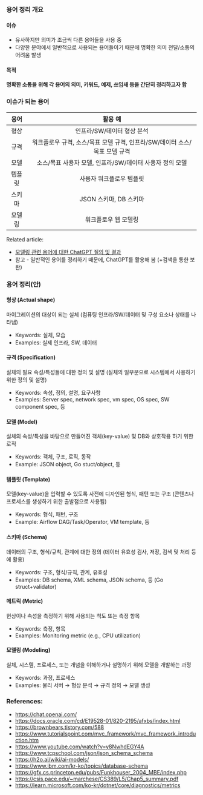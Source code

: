 
### 용어 정리 개요
#### 이슈 
- 유사하지만 의미가 조금씩 다른 용어들을 사용 중
- 다양한 분야에서 일반적으로 사용되는 용어들이기 때문에 명확한 의미 전달/소통의 어려움 발생

#### 목적
**명확한 소통을 위해 각 용어의 의미, 키워드, 예제, 쓰임새 등을 간단히 정리하고자 함**

### 이슈가 되는 용어

|  용어  |                                  활용 예                                   |
|:------:|:--------------------------------------------------------------------------:|
|  형상  |                         인프라/SW/데이터 형상 분석                         |
|  규격  | 워크플로우 규격, 소스/목표 모델 규격, 인프라/SW/데이터 소스/목표 모델 규격 |
|  모델  |          소스/목표 사용자 모델, 인프라/SW/데이터 사용자 정의 모델          |
| 템플릿 |                          사용자 워크플로우 템플릿                          |
| 스키마 |                           JSON 스키마, DB 스키마                           |
| 모델링 |                            워크플로우 웹 모델링                            |


Related article: 
- [모델링 관련 용어에 대한 ChatGPT 질의 및 결과](2023-10-18-ChatGPT-queries-for-modeling-related-terms.md) 
- 참고 - 일반적인 용어를 정리하기 때문에, ChatGPT를 활용해 봄 (+검색을 통한 보완)

### 용어 정리(안)

#### 형상 (Actual shape)

마이그레이션의 대상이 되는 실체 (컴퓨팅 인프라/SW/데이터 및 구성 요소나 상태를 나타냄)

- Keywords: 실체, 모습
- Examples: 실제 인프라, SW, 데이터

#### 규격 (Specification)

실체의 필요 속성/특성들에 대한 정의 및 설명 (실체의 일부분으로 시스템에서 사용하기 위한 정의 및 설명)

- Keywords: 속성, 정의, 설명, 요구사항
- Examples: Server spec, network spec, vm spec, OS spec, SW component spec, 등

#### 모델 (Model)

실체의 속성/특성을 바탕으로 만들어진 객체(key-value) 및 DB와 상호작용 하기 위한 로직

- Keywords: 객체, 구조, 로직, 동작
- Example: JSON object, Go stuct/object, 등

#### 템플릿 (Template)

모델(key-value)을 입력할 수 있도록 사전에 디자인된 형식, 패턴 또는 구조 (콘텐츠나 프로세스를 생성하기 위한 출발점으로 사용됨)

- Keywords: 형식, 패턴, 구조
- Example: Airflow DAG/Task/Operator, VM template, 등

#### 스키마 (Schema) 

데이터의 구조, 형식/규칙, 관계에 대한 정의 (데이터 유효성 검사, 저장, 검색 및 처리 등에 활용)

- Keywords: 구조, 형식/규칙, 관계, 유효성
- Examples: DB schema, XML schema, JSON schema, 등 (Go struct+validator)

#### 메트릭 (Metric)

현상이나 속성을 측정하기 위해 사용되는 척도 또는 측정 항목

- Keywords: 측정, 항목
- Examples: Monitoring metric (e.g., CPU utilization)

#### 모델링 (Modeling)

실체, 시스템, 프로세스, 또는 개념을 이해하거나 설명하기 위해 모델을 개발하는 과정

- Keywords: 과정, 프로세스
- Examples: 물리 서버 → 형상 분석 → 규격 정의 →  모델 생성


### References:
- https://chat.openai.com/
- https://docs.oracle.com/cd/E19528-01/820-2195/afxbs/index.html
- https://brownbears.tistory.com/588
- https://www.tutorialspoint.com/mvc_framework/mvc_framework_introduction.htm
- https://www.youtube.com/watch?v=y8NwhdEGY4A
- https://www.tcpschool.com/json/json_schema_schema
- https://h2o.ai/wiki/ai-models/
- https://www.ibm.com/kr-ko/topics/database-schema
- https://gfx.cs.princeton.edu/pubs/Funkhouser_2004_MBE/index.php
- https://csis.pace.edu/~marchese/CS389/L5/Chap5_summary.pdf
- https://learn.microsoft.com/ko-kr/dotnet/core/diagnostics/metrics